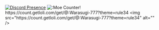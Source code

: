 [![Discord Presence](https://lanyard.cnrad.dev/api/811515262238064640?showDisplayName=true&theme=dark)](https://discord.com/users/811515262238064640)
![:Moe Counter!]([https://count.getloli.com/@:name](https://count.getloli.com/get/@:Warasugi-777?theme=rule34))
https://count.getloli.com/get/@:Warasugi-777?theme=rule34
<img src="https://count.getloli.com/get/@:Warasugi-777?theme=rule34" alt="" />
